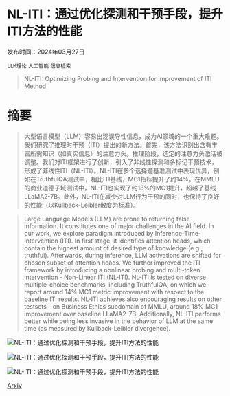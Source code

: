 # NL-ITI：通过优化探测和干预手段，提升ITI方法的性能

发布时间：2024年03月27日

`LLM理论` `人工智能` `信息检索`

> NL-ITI: Optimizing Probing and Intervention for Improvement of ITI Method

# 摘要

> 大型语言模型（LLM）容易出现误导性信息，成为AI领域的一个重大难题。我们研究了推理时干预（ITI）提出的新方法。首先，该方法识别出含有丰富所需知识（如真实信息）的注意力头。推理阶段，选定的注意力头激活被调整。我们对ITI框架进行了创新，引入了非线性探测和多标记干预技术，形成了非线性ITI（NL-ITI）。NL-ITI在多个选择题基准测试中表现优异，例如在TruthfulQA测试中，相比ITI基线，MC1指标提升了约14%。在MMLU的商业道德子域测试中，NL-ITI也实现了约18%的MC1提升，超越了基线LLaMA2-7B。此外，NL-ITI在减少对LLM行为干预的同时，也保持了良好的性能（以Kullback-Leibler散度为标准）。

> Large Language Models (LLM) are prone to returning false information. It constitutes one of major challenges in the AI field. In our work, we explore paradigm introduced by Inference-Time-Intervention (ITI). In first stage, it identifies attention heads, which contain the highest amount of desired type of knowledge (e.g., truthful). Afterwards, during inference, LLM activations are shifted for chosen subset of attention heads. We further improved the ITI framework by introducing a nonlinear probing and multi-token intervention - Non-Linear ITI (NL-ITI). NL-ITI is tested on diverse multiple-choice benchmarks, including TruthfulQA, on which we report around 14% MC1 metric improvement with respect to the baseline ITI results. NL-ITI achieves also encouraging results on other testsets - on Business Ethics subdomain of MMLU, around 18% MC1 improvement over baseline LLaMA2-7B. Additionally, NL-ITI performs better while being less invasive in the behavior of LLM at the same time (as measured by Kullback-Leibler divergence).

![NL-ITI：通过优化探测和干预手段，提升ITI方法的性能](../../../paper_images/2403.18680/kl-mc1-revised.png)

![NL-ITI：通过优化探测和干预手段，提升ITI方法的性能](../../../paper_images/2403.18680/llm-biasing-heads-combined.png)

![NL-ITI：通过优化探测和干预手段，提升ITI方法的性能](../../../paper_images/2403.18680/token_accs_plot.png)

[Arxiv](https://arxiv.org/abs/2403.18680)